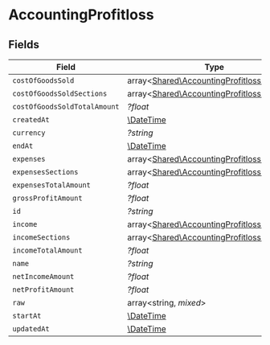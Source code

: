 # AccountingProfitloss


## Fields

| Field                                                                                             | Type                                                                                              | Required                                                                                          | Description                                                                                       |
| ------------------------------------------------------------------------------------------------- | ------------------------------------------------------------------------------------------------- | ------------------------------------------------------------------------------------------------- | ------------------------------------------------------------------------------------------------- |
| `costOfGoodsSold`                                                                                 | array<[Shared\AccountingProfitlossCategory](../../Models/Shared/AccountingProfitlossCategory.md)> | :heavy_minus_sign:                                                                                | @deprecated                                                                                       |
| `costOfGoodsSoldSections`                                                                         | array<[Shared\AccountingProfitlossSection](../../Models/Shared/AccountingProfitlossSection.md)>   | :heavy_minus_sign:                                                                                | N/A                                                                                               |
| `costOfGoodsSoldTotalAmount`                                                                      | *?float*                                                                                          | :heavy_minus_sign:                                                                                | N/A                                                                                               |
| `createdAt`                                                                                       | [\DateTime](https://www.php.net/manual/en/class.datetime.php)                                     | :heavy_minus_sign:                                                                                | N/A                                                                                               |
| `currency`                                                                                        | *?string*                                                                                         | :heavy_minus_sign:                                                                                | N/A                                                                                               |
| `endAt`                                                                                           | [\DateTime](https://www.php.net/manual/en/class.datetime.php)                                     | :heavy_minus_sign:                                                                                | N/A                                                                                               |
| `expenses`                                                                                        | array<[Shared\AccountingProfitlossCategory](../../Models/Shared/AccountingProfitlossCategory.md)> | :heavy_minus_sign:                                                                                | @deprecated                                                                                       |
| `expensesSections`                                                                                | array<[Shared\AccountingProfitlossSection](../../Models/Shared/AccountingProfitlossSection.md)>   | :heavy_minus_sign:                                                                                | N/A                                                                                               |
| `expensesTotalAmount`                                                                             | *?float*                                                                                          | :heavy_minus_sign:                                                                                | N/A                                                                                               |
| `grossProfitAmount`                                                                               | *?float*                                                                                          | :heavy_minus_sign:                                                                                | N/A                                                                                               |
| `id`                                                                                              | *?string*                                                                                         | :heavy_minus_sign:                                                                                | N/A                                                                                               |
| `income`                                                                                          | array<[Shared\AccountingProfitlossCategory](../../Models/Shared/AccountingProfitlossCategory.md)> | :heavy_minus_sign:                                                                                | @deprecated                                                                                       |
| `incomeSections`                                                                                  | array<[Shared\AccountingProfitlossSection](../../Models/Shared/AccountingProfitlossSection.md)>   | :heavy_minus_sign:                                                                                | N/A                                                                                               |
| `incomeTotalAmount`                                                                               | *?float*                                                                                          | :heavy_minus_sign:                                                                                | N/A                                                                                               |
| `name`                                                                                            | *?string*                                                                                         | :heavy_minus_sign:                                                                                | N/A                                                                                               |
| `netIncomeAmount`                                                                                 | *?float*                                                                                          | :heavy_minus_sign:                                                                                | N/A                                                                                               |
| `netProfitAmount`                                                                                 | *?float*                                                                                          | :heavy_minus_sign:                                                                                | N/A                                                                                               |
| `raw`                                                                                             | array<string, *mixed*>                                                                            | :heavy_minus_sign:                                                                                | N/A                                                                                               |
| `startAt`                                                                                         | [\DateTime](https://www.php.net/manual/en/class.datetime.php)                                     | :heavy_minus_sign:                                                                                | N/A                                                                                               |
| `updatedAt`                                                                                       | [\DateTime](https://www.php.net/manual/en/class.datetime.php)                                     | :heavy_minus_sign:                                                                                | N/A                                                                                               |